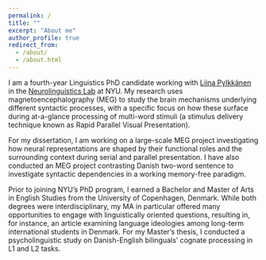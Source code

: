 ```yaml
---
permalink: /
title: ""
excerpt: "About me"
author_profile: true
redirect_from: 
  - /about/
  - /about.html
---
```



I am a fourth-year Linguistics PhD candidate working with [Liina Pylkkänen](https://wp.nyu.edu/neurolinglab/people/liina-pylkkanen/) in the [Neurolinguistics Lab](https://wp.nyu.edu/neurolinglab/) at NYU. My research uses magnetoencephalography (MEG) to study the brain mechanisms underlying different syntactic processes, with a specific focus on how these surface during  at-a-glance processing of multi-word stimuli (a stimulus delivery technique known as Rapid Parallel Visual Presentation). 

For my dissertation, I am working on a large-scale MEG project investigating how neural representations are shaped by their functional roles and the surrounding context during serial and parallel presentation. I have also conducted an MEG project contrasting Danish two-word sentence to investigate syntactic dependencies in a working memory-free paradigm.

Prior to joining NYU’s PhD program, I earned a Bachelor and Master of Arts in English Studies from the University of Copenhagen, Denmark. While both degrees were interdisciplinary, my MA in particular offered many opportunities to engage with linguistically oriented questions, resulting in, for instance, an article examining language ideologies among long-term international students in Denmark. For my Master’s thesis, I conducted a psycholinguistic study on Danish-English bilinguals’ cognate processing in L1 and L2 tasks.
